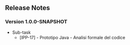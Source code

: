 ## Release Notes

### Version 1.0.0-SNAPSHOT

* Sub-task
    * [IPP-17] - Prototipo Java - Analisi formale del codice

